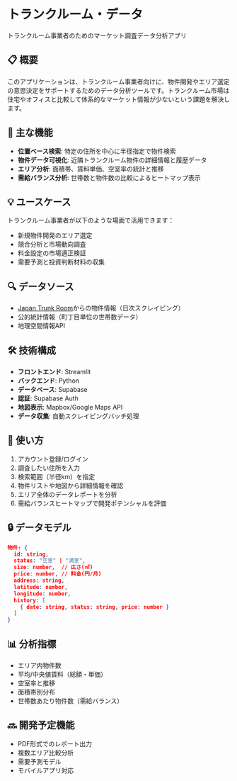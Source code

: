 # トランクルーム・データ

トランクルーム事業者のためのマーケット調査データ分析アプリ

## 📋 概要

このアプリケーションは、トランクルーム事業者向けに、物件開発やエリア選定の意思決定をサポートするためのデータ分析ツールです。トランクルーム市場は住宅やオフィスと比較して体系的なマーケット情報が少ないという課題を解決します。

## 🎯 主な機能

- **位置ベース検索**: 特定の住所を中心に半径指定で物件検索
- **物件データ可視化**: 近隣トランクルーム物件の詳細情報と履歴データ
- **エリア分析**: 面積帯、賃料単価、空室率の統計と推移
- **需給バランス分析**: 世帯数と物件数の比較によるヒートマップ表示

## 💡 ユースケース

トランクルーム事業者が以下のような場面で活用できます：
- 新規物件開発のエリア選定
- 競合分析と市場動向調査
- 料金設定の市場適正検証
- 需要予測と投資判断材料の収集

## 🔍 データソース

- [Japan Trunk Room](https://www.japantrunkroom.com/)からの物件情報（日次スクレイピング）
- 公的統計情報（町丁目単位の世帯数データ）
- 地理空間情報API

## 🛠️ 技術構成

- **フロントエンド**: Streamlit
- **バックエンド**: Python
- **データベース**: Supabase
- **認証**: Supabase Auth
- **地図表示**: Mapbox/Google Maps API
- **データ収集**: 自動スクレイピングバッチ処理

## 🚀 使い方

1. アカウント登録/ログイン
2. 調査したい住所を入力
3. 検索範囲（半径km）を指定
4. 物件リストや地図から詳細情報を確認
5. エリア全体のデータレポートを分析
6. 需給バランスヒートマップで開発ポテンシャルを評価

## 🔒 データモデル

```json
物件: {
  id: string,
  status: "空室" | "満室",
  size: number,  // 広さ(㎡)
  price: number, // 料金(円/月)
  address: string,
  latitude: number,
  longitude: number,
  history: [
    { date: string, status: string, price: number }
  ]
}
```

## 📊 分析指標

- エリア内物件数
- 平均/中央値賃料（総額・単価）
- 空室率と推移
- 面積帯別分布
- 世帯数あたり物件数（需給バランス）

## 🔜 開発予定機能

- PDF形式でのレポート出力
- 複数エリア比較分析
- 需要予測モデル
- モバイルアプリ対応
